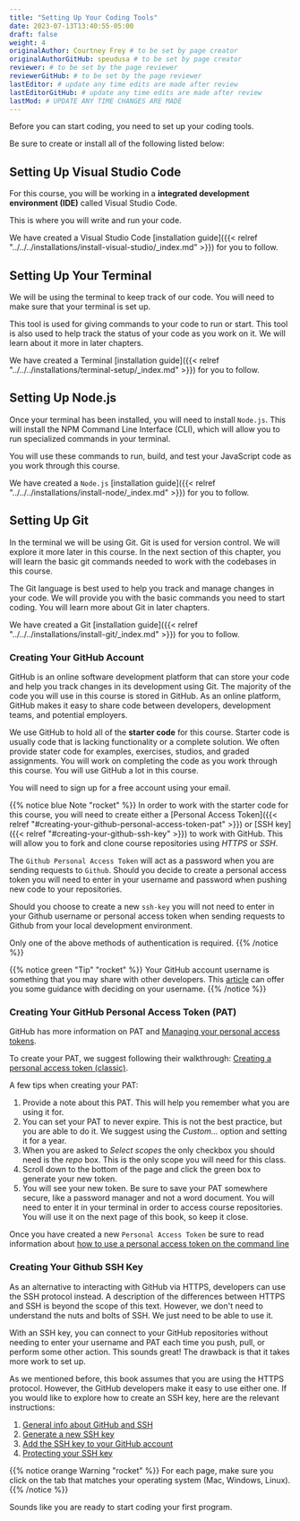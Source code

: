 ```yaml
---
title: "Setting Up Your Coding Tools"
date: 2023-07-13T13:40:55-05:00
draft: false
weight: 4
originalAuthor: Courtney Frey # to be set by page creator
originalAuthorGitHub: speudusa # to be set by page creator
reviewer: # to be set by the page reviewer
reviewerGitHub: # to be set by the page reviewer
lastEditor: # update any time edits are made after review
lastEditorGitHub: # update any time edits are made after review
lastMod: # UPDATE ANY TIME CHANGES ARE MADE
---
```


Before you can start coding, you need to set up your coding tools.  

Be sure to create or install all of the following listed below:

## Setting Up Visual Studio Code 

For this course, you will be working in a **integrated development environment (IDE)** called Visual Studio Code.  

This is where you will write and run your code.

We have created a Visual Studio Code [installation guide]({{< relref "../../../installations/install-visual-studio/_index.md" >}}) for you to follow.

## Setting Up Your Terminal

We will be using the terminal to keep track of our code.  You will need to make sure that your terminal is set up.  

This tool is used for giving commands to your code to run or start.  This tool is also used to help track the status of your code as you work on it.  We will learn about it more in later chapters.

We have created a Terminal [installation guide]({{< relref "../../../installations/terminal-setup/_index.md" >}}) for you to follow.

## Setting Up Node.js

Once your terminal has been installed, you will need to install `Node.js`.  This will install the NPM Command Line Interface (CLI), which will allow you to run specialized commands in your terminal.  

You will use these commands to run, build, and test your JavaScript code as you work through this course.

We have created a `Node.js` [installation guide]({{< relref "../../../installations/install-node/_index.md" >}}) for you to follow.

## Setting Up Git

In the terminal we will be using Git.  Git is used for version control.  We will explore it more later in this course.  In the next section of this chapter, you will learn the basic git commands needed to work with the codebases in this course.

The Git language is best used to help you track and manage changes in your code.  We will provide you with the basic commands you need to start coding.  You will learn more about Git in later chapters.

We have created a Git [installation guide]({{< relref "../../../installations/install-git/_index.md" >}}) for you to follow.

### Creating Your GitHub Account

GitHub is an online software development platform that can store your code and help you track changes in its development using Git. The majority of the code you will use in this course is stored in GitHub.  As an online platform, GitHub makes it easy to share code between developers, development teams, and potential employers.

We use GitHub to hold all of the **starter code** for this course.  Starter code is usually code that is lacking functionality or a complete solution.  We often provide stater code for examples, exercises, studios, and graded assignments. You will work on completing the code as you work through this course.  You will use GitHub a lot in this course.

You will need to sign up for a free account using your email.

{{% notice blue Note "rocket" %}}
In order to work with the starter code for this course, you will need to create either a [Personal Access Token]({{< relref "#creating-your-github-personal-access-token-pat" >}}) or [SSH key]({{< relref "#creating-your-github-ssh-key" >}}) to work with GitHub. This will allow you to fork and clone course repositories using _HTTPS_ or _SSH_. 

The `Github Personal Access Token` will act as a password when you are sending requests to `Github`. Should you decide to create a personal access token you will need to enter in your username and password when pushing new code to your repositories.

Should you choose to create a new `ssh-key` you will not need to enter in your Github username or personal access token when sending requests to Github from your local development environment.

Only one of the above methods of authentication is required.
{{% /notice %}}

{{% notice green "Tip" "rocket" %}} 
Your GitHub account username is something that you may share with other developers. This [article](https://happygitwithr.com/github-acct.html) can offer you some guidance with deciding on your username. 
{{% /notice %}}

### Creating Your GitHub Personal Access Token (PAT)  

GitHub has more information on PAT and [Managing your personal access tokens](https://docs.github.com/en/authentication/keeping-your-account-and-data-secure/managing-your-personal-access-tokens).

To create your PAT, we suggest following their walkthrough: [Creating a personal access token (classic)](https://docs.github.com/en/authentication/keeping-your-account-and-data-secure/managing-your-personal-access-tokens#creating-a-personal-access-token-classic). 

A few tips when creating your PAT:
1. Provide a note about this PAT. This will help you remember what you are using it for.
1. You can set your PAT to never expire. This is not the best practice, but you are able to do it.  We suggest using the _Custom..._ option and setting it for a year.  
1. When you are asked to _Select scopes_ the only checkbox you should need is the _repo_ box.  This is the only scope you will need for this class.
1. Scroll down to the bottom of the page and click the green box to generate your new token.
1. You will see your new token.  Be sure to save your PAT somewhere secure, like a password manager and not a word document.  You will need to enter it in your terminal in order to access course repositories.  You will use it on the next page of this book, so keep it close.

Once you have created a new `Personal Access Token` be sure to read information about [how to use a personal access token on the command line](https://docs.github.com/en/authentication/keeping-your-account-and-data-secure/managing-your-personal-access-tokens#using-a-personal-access-token-on-the-command-line)

### Creating Your Github SSH Key

As an alternative to interacting with GitHub via HTTPS, developers can use the
SSH protocol instead. A description of the differences between HTTPS and SSH is
beyond the scope of this text. However, we don't need to understand the nuts
and bolts of SSH. We just need to be able to use it.

With an SSH key, you can connect to your GitHub repositories without needing to
enter your username and PAT each time you push, pull, or perform some other
action. This sounds great! The drawback is that it takes more work to set up.

As we mentioned before, this book assumes that you are using the HTTPS protocol. However, the
GitHub developers make it easy to use either one. If you would like to explore
how to create an SSH key, here are the relevant instructions:

1. [General info about GitHub and SSH](https://docs.github.com/en/github/authenticating-to-github/connecting-to-github-with-ssh)
1. [Generate a new SSH key](https://docs.github.com/en/github/authenticating-to-github/connecting-to-github-with-ssh/generating-a-new-ssh-key-and-adding-it-to-the-ssh-agent)
1. [Add the SSH key to your GitHub account](https://docs.github.com/en/github/authenticating-to-github/connecting-to-github-with-ssh/adding-a-new-ssh-key-to-your-github-account)
1. [Protecting your SSH key](https://docs.github.com/en/github/authenticating-to-github/connecting-to-github-with-ssh/working-with-ssh-key-passphrases)

{{% notice orange Warning "rocket" %}}
For each page, make sure you click on the tab that matches your operating system (Mac, Windows, Linux).
{{% /notice %}}

Sounds like you are ready to start coding your first program.


